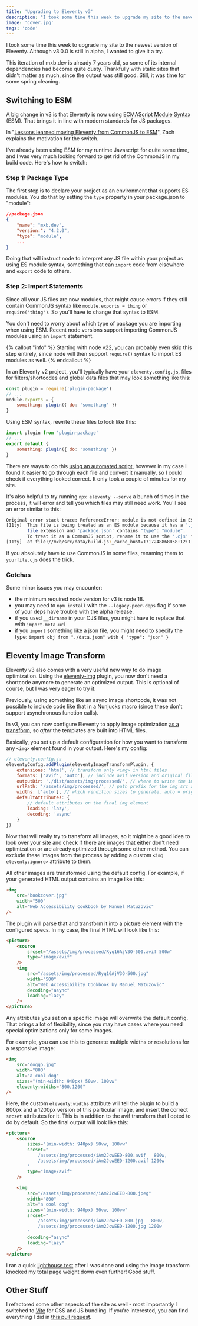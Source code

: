 ```yaml
---
title: 'Upgrading to Eleventy v3'
description: "I took some time this week to upgrade my site to the newest version of Eleventy. Here's what I learned."
image: 'cover.jpg'
tags: 'code'
---
```


<p class="lead">I took some time this week to upgrade my site to the newest version of Eleventy. Although v3.0.0 is still in alpha, I wanted to give it a try.</p>

This iteration of mxb.dev is already 7 years old, so some of its internal dependencies had become quite dusty. Thankfully with static sites that didn't matter as much, since the output was still good. Still, it was time for some spring cleaning.

## Switching to ESM

A big change in v3 is that Eleventy is now using [ECMAScript Module Syntax](https://nodejs.org/api/esm.html) (ESM). That brings it in line with modern standards for JS packages.

In "[Lessons learned moving Eleventy from CommonJS to ESM](https://www.zachleat.com/web/eleventy-v3-esm/)", Zach explains the motivation for the switch.

I've already been using ESM for my runtime Javascript for quite some time, and I was very much looking forward to get rid of the CommonJS in my build code. Here's how to switch:

### Step 1: Package Type

The first step is to declare your project as an environment that supports ES modules. You do that by setting the `type` property in your package.json to "module":

```json
//package.json
{
    "name": "mxb.dev",
    "version:": "4.2.0",
    "type": "module",
    ...
}
```

Doing that will instruct node to interpret any JS file within your project as using ES module syntax, something that can `import` code from elsewhere and `export` code to others.

### Step 2: Import Statements

Since all your JS files are now modules, that might cause errors if they still contain CommonJS syntax like `module.exports = thing` or `require('thing')`. So you'll have to change that syntax to ESM.

You don't need to worry about which type of package you are importing when using ESM. Recent node versions support importing CommonJS modules using an `import` statement.

{% callout "info" %}
Starting with node v22, you can probably even skip this step entirely, since node will then support `require()` syntax to import ES modules as well.
{% endcallout %}

In an Eleventy v2 project, you'll typically have your `eleventy.config.js`, files for filters/shortcodes and global data files that may look something like this:

```js
const plugin = require('plugin-package')
// ...
module.exports = {
    something: plugin({ do: 'something' })
}
```

Using ESM syntax, rewrite these files to look like this:

```js
import plugin from 'plugin-package'
// ...
export default {
    something: plugin({ do: 'something' })
}
```

There are ways to do this [using an automated script](https://mikebian.co/converting-a-node-project-from-commonjs-to-esm/), however in my case I found it easier to go through each file and convert it manually, so I could check if everything looked correct. It only took a couple of minutes for my site.

It's also helpful to try running `npx eleventy --serve` a bunch of times in the process, it will error and tell you which files may still need work. You'll see an error similar to this:

```bash
Original error stack trace: ReferenceError: module is not defined in ES module scope
[11ty]  This file is being treated as an ES module because it has a '.js'
        file extension and 'package.json' contains "type": "module".
        To treat it as a CommonJS script, rename it to use the '.cjs' file extension.
[11ty]  at file://mxb/src/data/build.js?_cache_bust=1717248868058:12:1
```

If you absolutely have to use CommonJS in some files, renaming them to `yourfile.cjs` does the trick.

### Gotchas

Some minor issues you may encounter:

-   the minimum required node version for v3 is node 18.
-   you may need to `npm install` with the `--legacy-peer-deps` flag if some of your deps have trouble with the alpha release.
-   if you used `__dirname` in your CJS files, you might have to replace that with `import.meta.url`
-   if you `import` something like a json file, you might need to specify the type:
    `import obj from "./data.json" with { "type": "json" }`

## Eleventy Image Transform

Eleventy v3 also comes with a very useful new way to do image optimization. Using the [eleventy-img](https://www.11ty.dev/docs/plugins/image) plugin, you now don't need a shortcode anymore to generate an optimized output. This is optional of course, but I was very eager to try it.

Previously, using something like an async image shortcode, it was not possible to include code like that in a Nunjucks macro (since these don't support asynchronous function calls).

In v3, you can now configure Eleventy to apply image optimization [as a transform](https://www.11ty.dev/docs/plugins/image/#eleventy-transform), so _after_ the templates are built into HTML files.

Basically, you set up a default configuration for how you want to transform any `<img>` element found in your output. Here's my config:

```js
// eleventy.config.js
eleventyConfig.addPlugin(eleventyImageTransformPlugin, {
    extensions: 'html', // transform only <img> in html files
    formats: ['avif', 'auto'], // include avif version and original file type
    outputDir: './dist/assets/img/processed/', // where to write the image files
    urlPath: '/assets/img/processed/', // path prefix for the img src attribute
    widths: ['auto'], // which rendition sizes to generate, auto = original dimensions
    defaultAttributes: {
        // default attributes on the final img element
        loading: 'lazy',
        decoding: 'async'
    }
})
```

Now that will really try to transform **all** images, so it might be a good idea to look over your site and check if there are images that either don't need optimization or are already optimized through some other method. You can exclude these images from the process by adding a custom `<img eleventy:ignore>` attribute to them.

All other images are transformed using the default config.
For example, if your generated HTML output contains an image like this:

```html
<img
    src="bookcover.jpg"
    width="500"
    alt="Web Accessibility Cookbook by Manuel Matuzovic"
/>
```

The plugin will parse that and transform it into a picture element with the configured specs. In my case, the final HTML will look like this:

```html
<picture>
    <source
        srcset="/assets/img/processed/Ryq16AjV3O-500.avif 500w"
        type="image/avif"
    />
    <img
        src="/assets/img/processed/Ryq16AjV3O-500.jpg"
        width="500"
        alt="Web Accessibility Cookbook by Manuel Matuzovic"
        decoding="async"
        loading="lazy"
    />
</picture>
```

Any attributes you set on a specific image will overwrite the default config. That brings a lot of flexibility, since you may have cases where you need special optimizations only for some images.

For example, you can use this to generate multiple widths or resolutions for a responsive image:

```html
<img
    src="doggo.jpg"
    width="800"
    alt="a cool dog"
    sizes="(min-width: 940px) 50vw, 100vw"
    eleventy:widths="800,1200"
/>
```

Here, the custom `eleventy:widths` attribute will tell the plugin to build a 800px and a 1200px version of this particular image, and insert the correct `srcset` attributes for it. This is in addition to the avif transform that I opted to do by default. So the final output will look like this:

```html
<picture>
    <source
        sizes="(min-width: 940px) 50vw, 100vw"
        srcset="
            /assets/img/processed/iAm2JcwEED-800.avif   800w,
            /assets/img/processed/iAm2JcwEED-1200.avif 1200w
        "
        type="image/avif"
    />

    <img
        src="/assets/img/processed/iAm2JcwEED-800.jpeg"
        width="800"
        alt="a cool dog"
        sizes="(min-width: 940px) 50vw, 100vw"
        srcset="
            /assets/img/processed/iAm2JcwEED-800.jpg   800w,
            /assets/img/processed/iAm2JcwEED-1200.jpg 1200w
        "
        decoding="async"
        loading="lazy"
    />
</picture>
```

I ran a quick [lighthouse test](https://speedlify.mxb.dev/mxb.dev/) after I was done and using the image transform knocked my total page weight down even further! Good stuff.

## Other Stuff

I refactored some other aspects of the site as well - most importantly I switched to [Vite](https://vitejs.dev/) for CSS and JS bundling. If you're interested, you can find everything I did in [this pull request](https://github.com/maxboeck/mxb/pull/84).
